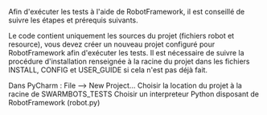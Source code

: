 Afin d'exécuter les tests à l'aide de RobotFramework, il est conseillé de suivre les étapes et prérequis suivants.

Le code contient uniquement les sources du projet (fichiers robot et resource), vous devez créer un nouveau projet configuré pour RobotFramework afin d'exécuter les tests. Il est nécessaire de suivre la procédure d'installation renseignée à la racine du projet dans les fichiers INSTALL, CONFIG et USER_GUIDE si cela n'est pas déjà fait.

Dans PyCharm :
File --> New Project...
Choisir la location du projet à la racine de SWARMBOTS_TESTS
Choisir un interpreteur Python disposant de RobotFramework (robot.py)

